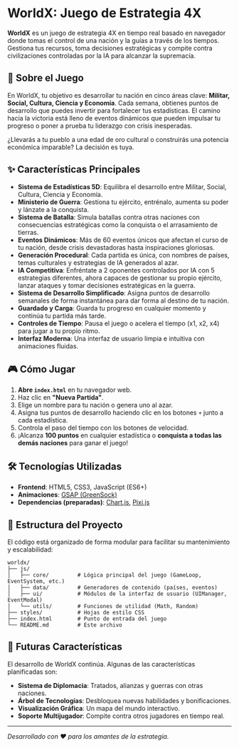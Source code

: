 # WorldX: Juego de Estrategia 4X

**WorldX** es un juego de estrategia 4X en tiempo real basado en navegador donde tomas el control de una nación y la guías a través de los tiempos. Gestiona tus recursos, toma decisiones estratégicas y compite contra civilizaciones controladas por la IA para alcanzar la supremacía.

## 🚀 Sobre el Juego

En WorldX, tu objetivo es desarrollar tu nación en cinco áreas clave: **Militar, Social, Cultura, Ciencia y Economía**. Cada semana, obtienes puntos de desarrollo que puedes invertir para fortalecer tus estadísticas. El camino hacia la victoria está lleno de eventos dinámicos que pueden impulsar tu progreso o poner a prueba tu liderazgo con crisis inesperadas.

¿Llevarás a tu pueblo a una edad de oro cultural o construirás una potencia económica imparable? La decisión es tuya.

## ✨ Características Principales

*   **Sistema de Estadísticas 5D**: Equilibra el desarrollo entre Militar, Social, Cultura, Ciencia y Economía.
*   **Ministerio de Guerra**: Gestiona tu ejército, entrénalo, aumenta su poder y lánzate a la conquista.
*   **Sistema de Batalla**: Simula batallas contra otras naciones con consecuencias estratégicas como la conquista o el arrasamiento de tierras.
*   **Eventos Dinámicos**: Más de 60 eventos únicos que afectan el curso de tu nación, desde crisis devastadoras hasta inspiraciones gloriosas.
*   **Generación Procedural**: Cada partida es única, con nombres de países, temas culturales y estrategias de IA generados al azar.
*   **IA Competitiva**: Enfréntate a 2 oponentes controlados por IA con 5 estrategias diferentes, ahora capaces de gestionar su propio ejército, lanzar ataques y tomar decisiones estratégicas en la guerra.
*   **Sistema de Desarrollo Simplificado**: Asigna puntos de desarrollo semanales de forma instantánea para dar forma al destino de tu nación.
*   **Guardado y Carga**: Guarda tu progreso en cualquier momento y continúa tu partida más tarde.
*   **Controles de Tiempo**: Pausa el juego o acelera el tiempo (x1, x2, x4) para jugar a tu propio ritmo.
*   **Interfaz Moderna**: Una interfaz de usuario limpia e intuitiva con animaciones fluidas.

## 🎮 Cómo Jugar

1.  **Abre `index.html`** en tu navegador web.
2.  Haz clic en **"Nueva Partida"**.
3.  Elige un nombre para tu nación o genera uno al azar.
4.  Asigna tus puntos de desarrollo haciendo clic en los botones `+` junto a cada estadística.
5.  Controla el paso del tiempo con los botones de velocidad.
6.  ¡Alcanza **100 puntos** en cualquier estadística o **conquista a todas las demás naciones** para ganar el juego!

## 🛠️ Tecnologías Utilizadas

*   **Frontend**: HTML5, CSS3, JavaScript (ES6+)
*   **Animaciones**: [GSAP (GreenSock)](https://greensock.com/gsap/)
*   **Dependencias (preparadas)**: [Chart.js](https://www.chartjs.org/), [Pixi.js](https://pixijs.com/)

## 📂 Estructura del Proyecto

El código está organizado de forma modular para facilitar su mantenimiento y escalabilidad:

```
worldx/
├── js/
│   ├── core/         # Lógica principal del juego (GameLoop, EventSystem, etc.)
│   ├── data/         # Generadores de contenido (países, eventos)
│   ├── ui/           # Módulos de la interfaz de usuario (UIManager, EventModal)
│   └── utils/        # Funciones de utilidad (Math, Random)
├── styles/           # Hojas de estilo CSS
├── index.html        # Punto de entrada del juego
└── README.md         # Este archivo
```

## 🔮 Futuras Características

El desarrollo de WorldX continúa. Algunas de las características planificadas son:

*   **Sistema de Diplomacia**: Tratados, alianzas y guerras con otras naciones.
*   **Árbol de Tecnologías**: Desbloquea nuevas habilidades y bonificaciones.
*   **Visualización Gráfica**: Un mapa del mundo interactivo.
*   **Soporte Multijugador**: Compite contra otros jugadores en tiempo real.

---
*Desarrollado con ❤️ para los amantes de la estrategia.*

